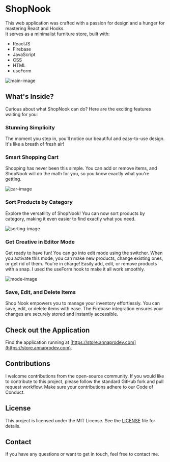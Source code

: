 # ShopNook

This web application was crafted with a passion for design and a hunger for mastering React and Hooks. <br> It serves as a minimalist furniture store, built with:

- ReactJS
- Firebase
- JavaScript
- CSS
- HTML
- useForm
  
![main-image](https://github.com/AnnaKondrDeveloper/ShopNook/assets/85047120/1d8c9e7a-65e7-4d8f-99e7-4f8c84fbf690)

## What's Inside?

Curious about what ShopNook can do? Here are the exciting features waiting for you:

### Stunning Simplicity

The moment you step in, you'll notice our beautiful and easy-to-use design. It's like a breath of fresh air!

### Smart Shopping Cart

Shopping has never been this simple. You can add or remove items, and ShopNook will do the math for you, so you know exactly what you're getting.

![car-image](https://github.com/AnnaKondrDeveloper/ShopNook/assets/85047120/e18992c9-8312-4863-b6f3-bcc6c4032789)

### Sort Products by Category

Explore the versatility of ShopNook! You can now sort products by category, making it even easier to find exactly what you need.

![sorting-image](https://github.com/AnnaKondrDeveloper/ShopNook/assets/85047120/a1b2d509-8019-4f7c-9cef-0362799a65a0)

### Get Creative in Editor Mode

Get ready to have fun! You can go into edit mode using the switcher. When you activate this mode, you can make new products, change existing ones, or get rid of them. You're in charge! Easily add, edit, or remove products with a snap. I used the useForm hook to make it all work smoothly.

![mode-image](https://github.com/AnnaKondrDeveloper/ShopNook/assets/85047120/c3d7ea99-0474-4049-bc20-2c9d0d7aa7c4)

### Save, Edit, and Delete Items

Shop Nook empowers you to manage your inventory effortlessly. You can save, edit, or delete items with ease. The Firebase integration ensures your changes are securely stored and instantly accessible.

## Check out the Application

Find the application running at [https://store.annaprodev.com](https://store.annaprodev.com).

## Contributions

I welcome contributions from the open-source community. If you would like to contribute to this project, please follow the standard GitHub fork and pull request workflow. Make sure your contributions adhere to our Code of Conduct.

## License

This project is licensed under the MIT License. See the [LICENSE](https://github.com/AnnaKondrDeveloper/ShopNook/blob/main/LICENSE) file for details.

## Contact

If you have any questions or want to get in touch, feel free to contact me.


